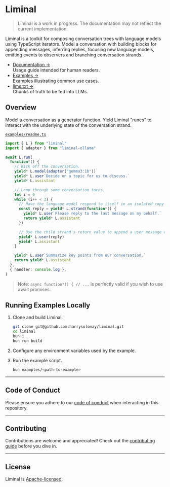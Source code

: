 # Liminal

> Liminal is a work in progress. The documentation may not reflect the current
> implementation.

Liminal is a toolkit for composing conversation trees with language models using
TypeScript iterators. Model a conversation with building blocks for appending
messages, inferring replies, focusing new language models, emitting events to
observers and branching conversation strands.

- [Documentation &rarr;](https://liminal.land)<br />Usage guide intended for
  human readers.
- [Examples &rarr;](https://github.com/harrysolovay/liminal/tree/main/examples)<br />Examples
  illustrating common use cases.
- [llms.txt &rarr;](https://liminal.land/llms.txt)<br />Chunks of truth to be
  fed into LLMs.

<!-- ## Rationale

- [Implicit Message Buffers &rarr;](./liminal.land/rationale/implicit_message_buffers.md)<br />Intuitive
  conventions-based approach to managing message buffers.
- [Decoupling Conversations From Models &rarr;](./liminal.land/rationale/decoupling_conversations_from_models.md)<br />Ensure
  conversations can be executed with any provider/model.
- [Eliminating Boilerplate &rarr;](./liminal.land/rationale/eliminating_boilerplate.md)<br />Avoid
  the redundancies of inferencing and embedding. -->

<!-- - [Type-safe Observability &rarr;](https://liminal.land/rationale/type-safe_observability)<br />Observe
  events from the entire conversation tree; infer event static types like with
  TRPC or Hono Client.
- [Step Comparison &rarr;](https://liminal.land/rationale/eliminating_boilerplate.md)<br />Stepped
  execution of the same conversation with different models. -->

## Overview

Model a conversation as a generator function. Yield Liminal "runes" to interact
with the underlying state of the conversation strand.

[`examples/readme.ts`](./examples/readme.ts)

```ts
import { L } from "liminal"
import { adapter } from "liminal-ollama"

await L.run(
  function*() {
    // Kick off the conversation.
    yield* L.model(adapter("gemma3:1b"))
    yield* L.user`Decide on a topic for us to discuss.`
    yield* L.assistant

    // Loop through some conversation turns.
    let i = 0
    while (i++ < 3) {
      // Have the language model respond to itself in an isolated copy of the current "strand."
      const reply = yield* L.strand(function*() {
        yield* L.user`Please reply to the last message on my behalf.`
        return yield* L.assistant
      })

      // Use the child strand's return value to append a user message within the root "strand."
      yield* L.user(reply)
      yield* L.assistant
    }

    yield* L.user`Summarize key points from our conversation.`
    return yield* L.assistant
  },
  { handler: console.log },
)
```

> Note: `async function*() { // ...` is perfectly valid if you wish to use await
> promises.

## Running Examples Locally

1. Clone and build Liminal.

   ```sh
   git clone git@github.com:harrysolovay/liminal.git
   cd liminal
   bun i
   bun run build
   ```

2. Configure any environment variables used by the example.

3. Run the example script.

   ```sh
   bun examples/<path-to-example>
   ```

---

## **Code of Conduct**

Please ensure you adhere to our [code of conduct](CODE_OF_CONDUCT.md) when
interacting in this repository.

---

## **Contributing**

Contributions are welcome and appreciated! Check out the
[contributing guide](CONTRIBUTING.md) before you dive in.

---

## **License**

Liminal is [Apache-licensed](LICENSE).

